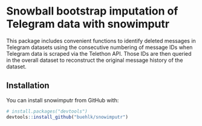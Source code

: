 
<!-- README.md is generated from README.Rmd. Please edit that file -->

# Snowball bootstrap imputation of Telegram data with snowimputr

This package includes convenient functions to identify deleted messages
in Telegram datasets using the consecutive numbering of message IDs when
Telegram data is scraped via the Telethon API. Those IDs are then
queried in the overall dataset to reconstruct the original message
history of the dataset.

## Installation

You can install snowimputr from GitHub with:

``` r
# install.packages("devtools")
devtools::install_github("buehlk/snowimputr")
```
